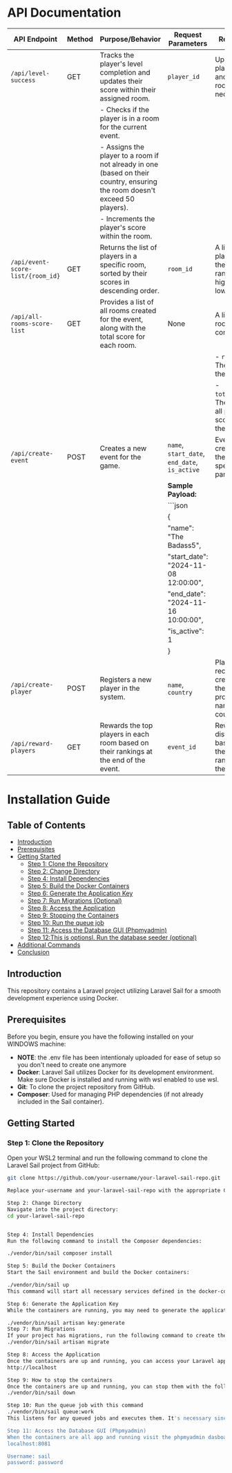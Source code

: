 # API Documentation

| API Endpoint                     | Method | Purpose/Behavior                                                                                                                                                  | Request Parameters               | Response                                                                                     |
|-----------------------------------|--------|------------------------------------------------------------------------------------------------------------------------------------------------------------------|----------------------------------|------------------------------------------------------------------------------------------------|
| `/api/level-success`              | GET   | Tracks the player's level completion and updates their score within their assigned room.                                                                          | `player_id` | Updates player score and assigns room if necessary.                                           |
|                                   |        | - Checks if the player is in a room for the current event.                                                                                                        |                                  |                                                                                            |
|                                   |        | - Assigns the player to a room if not already in one (based on their country, ensuring the room doesn't exceed 50 players).                                       |                                  |                                                                                            |
|                                   |        | - Increments the player's score within the room.                                                                                                                 |                                  |                                                                                            |
| `/api/event-score-list/{room_id}` | GET    | Returns the list of players in a specific room, sorted by their scores in descending order.                                                                       | `room_id`                        | A list of players with their scores, ranked from highest to lowest.                          |
| `/api/all-rooms-score-list`       | GET    | Provides a list of all rooms created for the event, along with the total score for each room.                                                                     | None                             | A list of rooms, each containing:                                                            |
|                                   |        |                                                                                                                                                                  |                                  | - `room_id`: The ID of the room.                                                             |
|                                   |        |                                                                                                                                                                  |                                  | - `total_score`: The sum of all players’ scores in the room.                                 |
| `/api/create-event`               | POST   | Creates a new event for the game.                                                                                                                                 | `name`, `start_date`, `end_date`, `is_active`  | Event created with the specified parameters.                                                 |
|                                   |        |                                                                                                                                                                  | **Sample Payload:**               |                                                                                            |
|                                   |        |                                                                                                                                                                  | ```json                                                                                     |
|                                   |        |                                                                                                                                                                  | {                                                                                           |
|                                   |        |                                                                                                                                                                  |   "name": "The Badass5",                                                                     |
|                                   |        |                                                                                                                                                                  |   "start_date": "2024-11-08 12:00:00",                                                       |
|                                   |        |                                                                                                                                                                  |   "end_date": "2024-11-16 10:00:00",                                                         |
|                                   |        |                                                                                                                                                                  |   "is_active": 1                                                                             |
|                                   |        |                                                                                                                                                                  | }                                                                                           |
| `/api/create-player`              | POST   | Registers a new player in the system.                                                                                                                             | `name`, `country`                | Player record is created with the provided name and country.                                 |
| `/api/reward-players`             | GET   | Rewards the top players in each room based on their rankings at the end of the event.                                                                             | `event_id`                       | Rewards distributed based on the players' rankings in their rooms.                           |


# Installation Guide

## Table of Contents
- [Introduction](#introduction)
- [Prerequisites](#prerequisites)
- [Getting Started](#getting-started)
  - [Step 1: Clone the Repository](#step-1-clone-the-repository)
  - [Step 2: Change Directory](#step-2-change-directory)
  - [Step 4: Install Dependencies](#step-4-install-dependencies)
  - [Step 5: Build the Docker Containers](#step-5-build-the-docker-containers)
  - [Step 6: Generate the Application Key](#step-6-generate-the-application-key)
  - [Step 7: Run Migrations (Optional)](#step-7-run-migrations-optional)
  - [Step 8: Access the Application](#step-8-access-the-application)
  - [Step 9: Stopping the Containers](#step-9-stopping-the-containers)
  - [Step 10: Run the queue job](#step-10-run-queue-job)
  - [Step 11: Access the Database GUI (Phpmyadmin)](#step-11-phpmyadmin-ui)
  - [Step 12:This is optionsl. Run the database seeder (optional) ](#step-11-)
- [Additional Commands](#additional-commands)
- [Conclusion](#conclusion)

## Introduction

This repository contains a Laravel project utilizing Laravel Sail for a smooth development experience using Docker.

## Prerequisites

Before you begin, ensure you have the following installed on your WINDOWS machine:
- **NOTE**: the .env file has been intentionaly uploaded for ease of setup so you don't need to create one anymore
- **Docker**: Laravel Sail utilizes Docker for its development environment. Make sure Docker is installed and running with wsl enabled to use wsl.
- **Git**: To clone the project repository from GitHub.
- **Composer**: Used for managing PHP dependencies (if not already included in the Sail container).

## Getting Started

### Step 1: Clone the Repository

Open your WSL2 terminal and run the following command to clone the Laravel Sail project from GitHub:

```bash
git clone https://github.com/your-username/your-laravel-sail-repo.git

Replace your-username and your-laravel-sail-repo with the appropriate GitHub username and repository name.

Step 2: Change Directory
Navigate into the project directory:
cd your-laravel-sail-repo


Step 4: Install Dependencies
Run the following command to install the Composer dependencies:

./vendor/bin/sail composer install

Step 5: Build the Docker Containers
Start the Sail environment and build the Docker containers:

./vendor/bin/sail up
This command will start all necessary services defined in the docker-compose.yml file, including PHP, MySQL, and any other services configured for your application.

Step 6: Generate the Application Key
While the containers are running, you may need to generate the application key for Laravel. Open another terminal window and run:

./vendor/bin/sail artisan key:generate
Step 7: Run Migrations 
If your project has migrations, run the following command to create the database schema:
./vendor/bin/sail artisan migrate

Step 8: Access the Application
Once the containers are up and running, you can access your Laravel application in your web browser at:
http://localhost

Step 9: How to stop the containers
Once the containers are up and running, you can stop them with the following command:
./vendor/bin/sail down

Step 10: Run the queue job with this command
./vendor/bin/sail queue:work
This listens for any queued jobs and executes them. It's necessary since the application uses queues

Step 11: Access the Database GUI (Phpmyadmin)
When the containers are all app and running visit the phpmyadmin dasboard here:
localhost:8081

Username: sail
password: password


